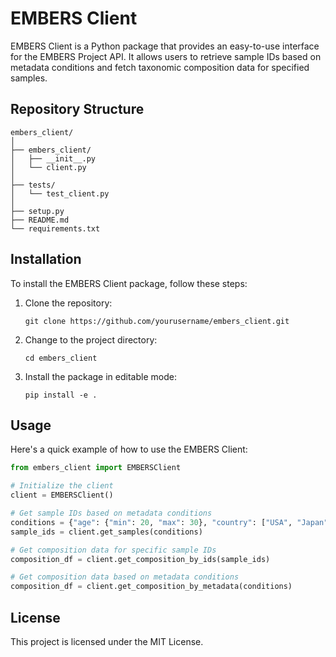# EMBERS Client

EMBERS Client is a Python package that provides an easy-to-use interface for the EMBERS Project API. It allows users to retrieve sample IDs based on metadata conditions and fetch taxonomic composition data for specified samples.

## Repository Structure

```
embers_client/
│
├── embers_client/
│   ├── __init__.py
│   └── client.py
│
├── tests/
│   └── test_client.py
│
├── setup.py
├── README.md
└── requirements.txt
```

## Installation

To install the EMBERS Client package, follow these steps:

1. Clone the repository:
   ```
   git clone https://github.com/yourusername/embers_client.git
   ```

2. Change to the project directory:
   ```
   cd embers_client
   ```

3. Install the package in editable mode:
   ```
   pip install -e .
   ```

## Usage

Here's a quick example of how to use the EMBERS Client:

```python
from embers_client import EMBERSClient

# Initialize the client
client = EMBERSClient()

# Get sample IDs based on metadata conditions
conditions = {"age": {"min": 20, "max": 30}, "country": ["USA", "Japan"]}
sample_ids = client.get_samples(conditions)

# Get composition data for specific sample IDs
composition_df = client.get_composition_by_ids(sample_ids)

# Get composition data based on metadata conditions
composition_df = client.get_composition_by_metadata(conditions)
```

## License

This project is licensed under the MIT License.
